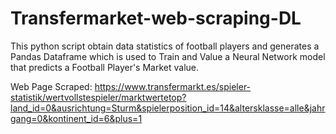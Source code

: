 # Transfermarket-web-scraping-DL

This python script obtain data statistics of football players and generates a Pandas Dataframe which is used to Train and Value a Neural Network model that predicts a Football Player's Market value.

Web Page Scraped: https://www.transfermarkt.es/spieler-statistik/wertvollstespieler/marktwertetop?land_id=0&ausrichtung=Sturm&spielerposition_id=14&altersklasse=alle&jahrgang=0&kontinent_id=6&plus=1
